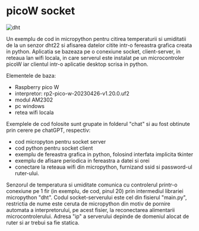 # picoW socket

![dht](https://github.com/acican/picoW_socket/assets/10486613/39ae6bbf-7195-4e1b-a0bf-ceeae085396c)

Un exemplu de cod in micropython pentru citirea temperaturii si umiditatii de la un senzor dht22 si afisarea datelor citite intr-o fereastra grafica creata in python. Aplicatia se bazeaza pe o conexiune socket, client-server, in reteaua lan wifi locala, in care serverul este instalat pe un microcontroler picoW iar clientul intr-o aplicatie desktop scrisa in python. 

Elementele de baza:
- Raspberry pico W
- interpretor: rp2-pico-w-20230426-v1.20.0.uf2
- modul AM2302
- pc windows
- retea wifi locala
  
Exemplele de cod folosite sunt grupate in folderul "chat" si au fost obtinute prin cerere pe chatGPT, respectiv:
- cod micropyton pentru socket server
- cod python pentru socket client
- exemplu de fereastra grafica in python, folosind interfata implicita tkinter
- exemplu de afisare periodica in fereastra a datei si orei
- conectare la reteaua wifi din micropython, furnizand ssid si password-ul ruter-ului.
  
Senzorul de temperatura si umiditate comunica cu controlerul printr-o conexiune pe 1 fir (in exemplu, de cod, pinul 20) prin intermediul librariei micropython "dht".
Codul socket-serverului este cel din fisierul "main.py", restrictia de nume este ceruta de micropython din motiv de pornire automata a interpretorului, pe acest fisier, la reconectarea alimentarii microcontrolerului.
Adresa "ip" a serverului depinde de domeniul alocat de ruter si ar trebui sa fie statica.

